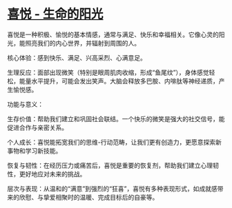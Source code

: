 # [喜悦 - 生命的阳光](https://hoo.be/ysgc5)

喜悦是一种积极、愉悦的基本情感，通常与满足、快乐和幸福相关。它像心灵的阳光，能照亮我们的内心世界，并辐射到周围的人。

核心体验：感到快乐、满足、兴高采烈、心满意足。

生理反应：面部出现微笑（特别是眼周肌肉收缩，形成“鱼尾纹”），身体感觉轻松，能量水平提升，可能会发出笑声。大脑会释放多巴胺、内啡肽等神经递质，产生愉悦感。

功能与意义：

生存价值：帮助我们建立和巩固社会联结。一个快乐的微笑是强大的社交信号，能促进合作与亲密关系。

个人成长：喜悦能拓宽我们的思维-行动范畴，让我们更有创造力，更愿意探索新事物和学习新技能。

恢复与韧性：在经历压力或痛苦后，喜悦是重要的恢复剂，帮助我们建立心理韧性，更好地应对未来的挑战。

层次与表现：从温和的“满意”到强烈的“狂喜”，喜悦有多种表现形式，如成就感带来的欣慰、与挚爱相聚时的温暖、完成目标后的自豪等。
